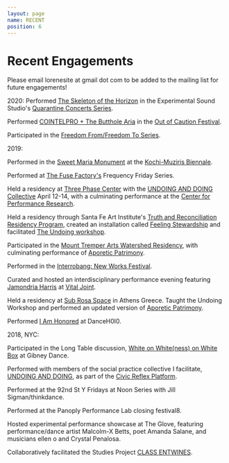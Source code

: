 ```yaml
---
layout: page
name: RECENT
position: 6
---
```


# Recent Engagements

Please email lorenesite at gmail dot com to be added to the mailing list for future engagements!

2020:
Performed [The Skeleton of the Horizon](https://www.youtube.com/watch?v=z-SUKTjUpnk) in the Experimental Sound Studio's [Quarantine Concerts Series](https://ess.org/the-quarantine-concerts).

Performed [COINTELPRO + The Butthole Aria](https://www.youtube.com/watch?v=Fdkw94O14Co) in the [Out of Caution Festival](https://www.twitch.tv/outofcaution).

Participated in the [Freedom From/Freedom To Series](https://elasticarts.org/event/freedom-from-and-freedom-to-night-1/).

2019:

Performed in the [Sweet Maria Monument](http://www.platform-mag.com/art/sweet-maria-monument.html) at the [Kochi-Muziris Biennale](http://www.kochimuzirisbiennale.org/).

Performed at [The Fuse Factory's](http://thefusefactory.org/about-us/) Frequency Friday Series.

Held a residency at [Three Phase Center](https://www.threephasecenter.com/) with the [UNDOING AND DOING Collective](https://www.youtube.com/watch?v=Pf_F_fw_lu4) April 12-14, with a culminating performance at the [Center for Performance Research](http://www.cprnyc.org/).

Held a residency through Santa Fe Art Institute's [Truth and Reconciliation Residency Program](https://sfai.org/truth-reconciliation/), created an installation called [Feeling Stewardship](https://lorenebouboushian.org/projects/Feeling_Stewardship) and facilitated [The Undoing workshop](https://sfai.org/event/undoing-a-workshop-lorene-bouboushian/).

Participated in the [Mount Tremper Arts Watershed Residency](http://www.mounttremperarts.org/MovementResearch), with culminating performance of [Aporetic Patrimony](https://www.youtube.com/watch?v=pF8IJaurUnk&t=132s).

Performed in the [Interrobang: New Works Festival](https://www.facebook.com/InterrobangNewWorks/).

Curated and hosted an interdisciplinary performance evening featuring [Jamondria Harris](https://meroitic.bandcamp.com/) at [Vital Joint](http://titlepoint.org/vital-joint/). 

Held a residency at [Sub Rosa Space](https://www.subrosaspace.net/about-us) in Athens Greece. Taught the Undoing Workshop and performed an updated version of [Aporetic Patrimony](https://www.youtube.com/watch?v=ip2zvgwsLS8&t=1216s).

Performed [I Am Honored](https://youtu.be/6g3fLRFUNo0?t=30) at DanceH0l0.

2018, NYC:

Participated in the Long Table discussion, [White on White(ness) on White Box](https://gibneydance.org/event/long-table-white-on-whiteness/) at Gibney Dance. 

Performed with members of the social practice collective I facilitate, [UNDOING AND DOING](https://movementresearch.org/people/lorene-bouboushian-1), as part of the [Civic Reflex Platform](https://estherneff.wordpress.com/2018/04/13/civic-reflex-reflejo-civico/).

Performed at the 92nd St Y Fridays at Noon Series with Jill Sigman/thinkdance.

Performed at the Panoply Performance Lab closing festival8.

Hosted experimental performance showcase at The Glove, featuring performance/dance artist Malcolm-X Betts, poet Amanda Salane, and musicians ellen o and Crystal Penalosa.

Collaboratively facilitated the Studies Project [CLASS ENTWINES](https://movementresearch.org/event/9115). 
